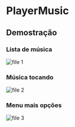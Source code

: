 # PlayerMusic
## Demostração

### Lista de música
![file 1](https://github.com/Gu-Parlandim/PlayerMusic/assets/56051040/967e9992-0a44-4d93-8f68-c30b1fdbc119)

### Música tocando
![file 2](https://github.com/Gu-Parlandim/PlayerMusic/assets/56051040/c14003c0-6c69-4156-b483-1c84e98ecf10)

### Menu mais opções
![file 3](https://github.com/Gu-Parlandim/PlayerMusic/assets/56051040/826d39a3-888b-4000-ad65-5bf7d5959b35)

